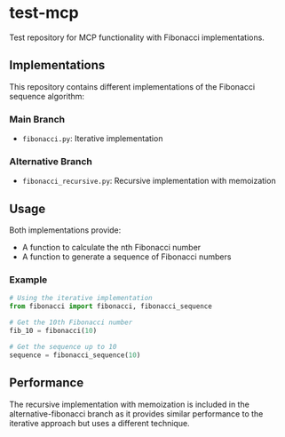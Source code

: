 # test-mcp

Test repository for MCP functionality with Fibonacci implementations.

## Implementations

This repository contains different implementations of the Fibonacci sequence algorithm:

### Main Branch
- `fibonacci.py`: Iterative implementation

### Alternative Branch
- `fibonacci_recursive.py`: Recursive implementation with memoization

## Usage

Both implementations provide:
- A function to calculate the nth Fibonacci number
- A function to generate a sequence of Fibonacci numbers

### Example

```python
# Using the iterative implementation
from fibonacci import fibonacci, fibonacci_sequence

# Get the 10th Fibonacci number
fib_10 = fibonacci(10)

# Get the sequence up to 10
sequence = fibonacci_sequence(10)
```

## Performance

The recursive implementation with memoization is included in the alternative-fibonacci branch as it provides similar performance to the iterative approach but uses a different technique.
